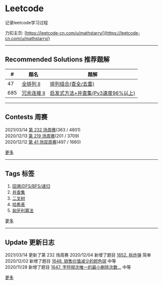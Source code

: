 # Leetcode
记录leetcode学习过程 

力扣主页: [https://leetcode-cn.com/u/mathstarry/](https://leetcode-cn.com/u/mathstarry/)

---
## Recommended Solutions 推荐题解
| # | 题名 | 题解 |
| -- | -- | -- |
| 47 | [全排列 II](https://github.com/Mathstarry/Leetcode/tree/master/problems/0047_permuteUnique) | [排列组合(查全/去重)](https://github.com/Mathstarry/Leetcode/blob/master/problems/0047_permuteUnique/ideas.md) |
| 685 | [冗余连接 II](https://github.com/Mathstarry/Leetcode/tree/master/problems/0685_findRedundantDirectedConnection) | [启发式方法+并查集(Py3速度96%以上)](https://leetcode-cn.com/problems/redundant-connection-ii/solution/qi-fa-shi-fang-fa-bing-cha-ji-py3su-du-96yi-shang-/) |

---

## Contests 周赛
2021/03/14 [第 232 场周赛](https://github.com/Mathstarry/Leetcode/blob/master/contests/overview/weekly/weekly_232.md)(363 / 4801)  
2020/12/13 [第 219 场周赛](https://github.com/Mathstarry/Leetcode/blob/master/contests/overview/weekly/weekly_219.md)(201 / 3709)  
2020/12/12 [第 41 场双周赛](https://github.com/Mathstarry/Leetcode/blob/master/contests/overview/biweekly/biweekly_041.md)(497 / 1660)  

[更多](https://github.com/Mathstarry/Leetcode/blob/master/contests/overview/README.md)

---
## Tags 标签
1. [回溯/DFS/BFS/递归](https://github.com/Mathstarry/Leetcode/tree/master/tags/trackback_DFS_BFS_recursion)  
2. [并查集](https://github.com/Mathstarry/Leetcode/blob/master/tags/unionfind/README.md)
3. [二叉树](https://github.com/Mathstarry/Leetcode/tree/master/tags/binary-tree)
4. [哈希表](https://github.com/Mathstarry/Leetcode/tree/master/tags/hashMap)
5. [匈牙利算法](https://github.com/Mathstarry/Leetcode/tree/master/tags/bipartite-graph)

[更多](https://github.com/Mathstarry/Leetcode/tree/master/tags)

---
## Update 更新日志
2021/03/14 更新了第 232 场周赛
2020/12/04 新增了题目 [1652. 拆炸弹](https://github.com/Mathstarry/Leetcode/tree/master/problems/1652_decrypt) 简单   
2020/12/02 新增了题目 [1648. 销售价值减少的颜色球](https://github.com/Mathstarry/Leetcode/tree/master/problems/1648_maxProfit) 中等  
2020/11/28 新增了题目 [1647. 字符频次唯一的最小删除次数...](https://github.com/Mathstarry/Leetcode/tree/master/problems/1647_minDeletions) 中等  

[更多](https://github.com/Mathstarry/Leetcode/blob/master/UPDATE.md#Update)
